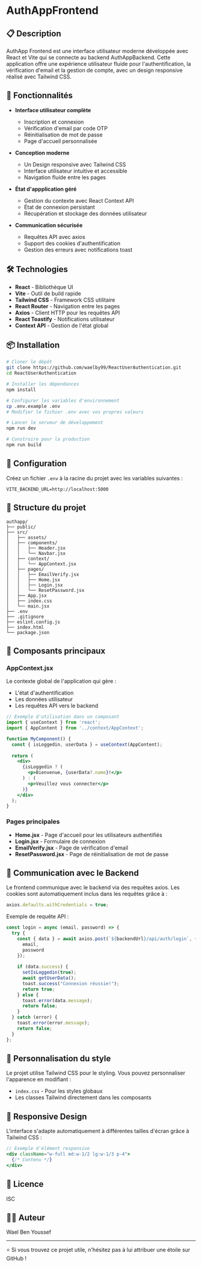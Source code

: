 # AuthAppFrontend

## 📋 Description
AuthApp Frontend est une interface utilisateur moderne développée avec React et Vite qui se connecte au backend AuthAppBackend. Cette application offre une expérience utilisateur fluide pour l'authentification, la vérification d'email et la gestion de compte, avec un design responsive réalisé avec Tailwind CSS.

## 🚀 Fonctionnalités

- **Interface utilisateur complète**
  - Inscription et connexion
  - Vérification d'email par code OTP
  - Réinitialisation de mot de passe
  - Page d'accueil personnalisée

- **Conception moderne**
  - Un Design responsive avec Tailwind CSS
  - Interface utilisateur intuitive et accessible
  - Navigation fluide entre les pages

- **État d'appplication géré**
  - Gestion du contexte avec React Context API
  - État de connexion persistant
  - Récupération et stockage des données utilisateur

- **Communication sécurisée**
  - Requêtes API avec axios
  - Support des cookies d'authentification
  - Gestion des erreurs avec notifications toast

## 🛠️ Technologies

- **React** - Bibliothèque UI
- **Vite** - Outil de build rapide
- **Tailwind CSS** - Framework CSS utilitaire
- **React Router** - Navigation entre les pages
- **Axios** - Client HTTP pour les requêtes API
- **React Toastify** - Notifications utilisateur
- **Context API** - Gestion de l'état global

## 📦 Installation

```bash
# Cloner le dépôt
git clone https://github.com/waelby99/ReactUserAuthentication.git
cd ReactUserAuthentication

# Installer les dépendances
npm install

# Configurer les variables d'environnement
cp .env.example .env
# Modifier le fichier .env avec vos propres valeurs

# Lancer le serveur de développement
npm run dev

# Construire pour la production
npm run build
```

## 🔧 Configuration

Créez un fichier `.env` à la racine du projet avec les variables suivantes :

```env
VITE_BACKEND_URL=http://localhost:5000
```

## 📁 Structure du projet

```
authapp/
├── public/
├── src/
│   ├── assets/
│   ├── components/
│   │   ├── Header.jsx
│   │   └── Navbar.jsx
│   ├── context/
│   │   └── AppContext.jsx
│   ├── pages/
│   │   ├── EmailVerify.jsx
│   │   ├── Home.jsx
│   │   ├── Login.jsx
│   │   └── ResetPassword.jsx
│   ├── App.jsx
│   ├── index.css
│   └── main.jsx
├── .env
├── .gitignore
├── eslint.config.js
├── index.html
└── package.json
```

## 🧩 Composants principaux

### AppContext.jsx

Le contexte global de l'application qui gère :
- L'état d'authentification
- Les données utilisateur
- Les requêtes API vers le backend

```jsx
// Exemple d'utilisation dans un composant
import { useContext } from 'react';
import { AppContent } from '../context/AppContext';

function MyComponent() {
  const { isLoggedin, userData } = useContext(AppContent);
  
  return (
    <div>
      {isLoggedin ? (
        <p>Bienvenue, {userData?.name}!</p>
      ) : (
        <p>Veuillez vous connecter</p>
      )}
    </div>
  );
}
```

### Pages principales

- **Home.jsx** - Page d'accueil pour les utilisateurs authentifiés
- **Login.jsx** - Formulaire de connexion
- **EmailVerify.jsx** - Page de vérification d'email
- **ResetPassword.jsx** - Page de réinitialisation de mot de passe

## 🔐 Communication avec le Backend

Le frontend communique avec le backend via des requêtes axios. Les cookies sont automatiquement inclus dans les requêtes grâce à :

```jsx
axios.defaults.withCredentials = true;
```

Exemple de requête API :

```jsx
const login = async (email, password) => {
  try {
    const { data } = await axios.post(`${backendUrl}/api/auth/login`, {
      email,
      password
    });
    
    if (data.success) {
      setIsLoggedin(true);
      await getUserData();
      toast.success("Connexion réussie!");
      return true;
    } else {
      toast.error(data.message);
      return false;
    }
  } catch (error) {
    toast.error(error.message);
    return false;
  }
};
```

## 🎨 Personnalisation du style

Le projet utilise Tailwind CSS pour le styling. Vous pouvez personnaliser l'apparence en modifiant :

- `index.css` - Pour les styles globaux
- Les classes Tailwind directement dans les composants

## 📱 Responsive Design

L'interface s'adapte automatiquement à différentes tailles d'écran grâce à Tailwind CSS :

```jsx
// Exemple d'élément responsive
<div className="w-full md:w-1/2 lg:w-1/3 p-4">
  {/* Contenu */}
</div>
```

## 📄 Licence

ISC

## 👨‍💻 Auteur

Wael Ben Youssef

---

⭐ Si vous trouvez ce projet utile, n'hésitez pas à lui attribuer une étoile sur GitHub !
